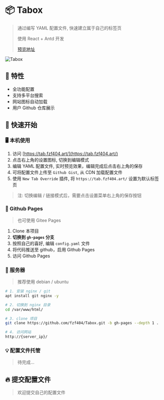 # 📦 Tabox

> 通过编写 YAML 配置文件, 快速建立属于自己的标签页
>
> 使用 React + Antd 开发
>
> [预览地址](https://tab.fzf404.art/)

![Tabox](https://img.fzf404.art/tabox/v1.0.0.webp)

## 🚄 特性

- 全功能配置
- 支持多平台搜索
- 网站图标自动加载
- 用户 Github 仓库展示

## 🚀 快速开始

### 🖥 本机使用

1. 访问 [https://tab.fzf404.art/](https://tab.fzf404.art/)
2. 点击右上角的设置图标, 切换到编辑模式
3. 编辑 YAML 配置文件, 实时预览效果，编辑完成后点击右上角的保存
4. 可将配置文件上传至 `Github Gist`, 从 CDN 加载配置文件
5. 使用 `New Tab Override` 插件, 将 `https://tab.fzf404.art/` 设置为默认标签页

> 注: 切换编辑 / 链接模式后，需要点击设置菜单右上角的保存按钮

### 🎁 Github Pages

> 也可使用 Gitee Pages

1. Clone 本项目
2. **切换到 `gh-pages` 分支**
3. 按照自己的喜好, 编辑 `config.yaml` 文件
4. 将代码推送至 github，启用 Github Pages
5. 访问 Github Pages

### 💾 服务器

> 推荐使用 debian / ubuntu

```bash
# 1. 安装 nginx / git
apt install git nginx -y

# 2. 切换到 nginx 目录
cd /var/www/html/

# 3. clone 项目
git clone https://github.com/fzf404/Tabox.git -b gh-pages --depth 1 .

# 4. 访问网站
http://{server_ip}/
```

### 💡 配置文件托管

> 待完成...

## 🔥 提交配置文件

> 欢迎提交自己的配置文件

